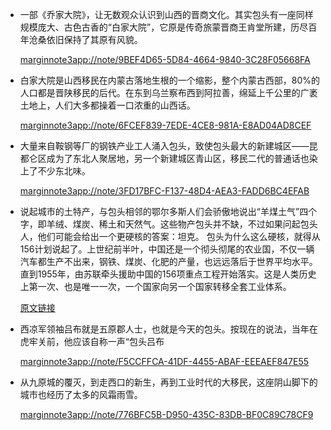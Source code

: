 - 一部《乔家大院》，让无数观众认识到山西的晋商文化。其实包头有一座同样规模庞大、古色古香的“白家大院”，它原是传奇旅蒙晋商王肯堂所建，历尽百年沧桑依旧保持了其原有风貌。
  
  [marginnote3app://note/9BEF4D65-5D84-4664-9840-3C28F05668FA](marginnote3app://note/9BEF4D65-5D84-4664-9840-3C28F05668FA)
- 白家大院是山西移民在内蒙古落地生根的一个缩影，整个内蒙古西部，80%的人口都是晋陕移民的后代。在东到乌兰察布西到阿拉善，绵延上千公里的广袤土地上，人们大多都操着一口浓重的山西话。
  
  [marginnote3app://note/6FCEF839-7EDE-4CE8-981A-E8AD04AD8CEF](marginnote3app://note/6FCEF839-7EDE-4CE8-981A-E8AD04AD8CEF)
- 大量来自鞍钢等厂的钢铁产业工人涌入包头，致使包头最大的新建城区——昆都仑区成为了东北人聚居地，另一个新建城区青山区，移民二代的普通话也染上了不少东北味。
  
  [marginnote3app://note/3FD17BFC-F137-48D4-AEA3-FADD6BC4EFAB](marginnote3app://note/3FD17BFC-F137-48D4-AEA3-FADD6BC4EFAB)
- 说起城市的土特产，与包头相邻的鄂尔多斯人们会骄傲地说出“羊煤土气”四个字，即羊绒、煤炭、稀土和天然气。这些物产包头并不缺，不过如果问起包头人，他们可能会给出一个更硬核的答案：坦克。
   包头为什么这么硬核，就得从156计划说起了。上世纪前半叶，中国还是一个彻头彻尾的农业国，不仅一辆汽车都生产不出来，钢铁、煤炭、化肥的产量，也远远落后于世界平均水平。直到1955年，由苏联牵头援助中国的156项重点工程开始落实。这是人类历史上第一次、也是唯一一次，一个国家向另一个国家转移全套工业体系。
  
  [原文链接](marginnote3app://note/D06C2627-B908-4D53-8870-9B9D41835AA2)
- 西凉军领袖吕布就是五原郡人士，也就是今天的包头。按现在的说法，当年在虎牢关前，他应该自称一声“包头吕布
  
  [marginnote3app://note/F5CCFFCA-41DF-4455-ABAF-EEEAEF847E55](marginnote3app://note/F5CCFFCA-41DF-4455-ABAF-EEEAEF847E55)
- 从九原城的覆灭，到走西口的新生，再到工业时代的大移民，这座阴山脚下的城市也经历了太多的风霜雨雪。
  
  [marginnote3app://note/776BFC5B-D950-435C-83DB-BF0C89C78CF9](marginnote3app://note/776BFC5B-D950-435C-83DB-BF0C89C78CF9)
